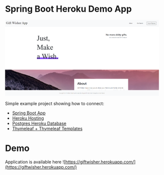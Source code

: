 # Spring Boot Heroku Demo App

![.images/demo.bmp](.images/demo.bmp)

Simple example project showing how to connect:
 * [Spring Boot App](https://spring.io/projects/spring-boot)
 * [Heroku Hosting](https://heroku.com)
 * [Postgres Heroku Database](https://data.heroku.com)
 * [Thymeleaf + Thymeleaf Templates](https://www.thymeleaf.org/)


# Demo
Application is available here ![https://giftwisher.herokuapp.com/](https://giftwisher.herokuapp.com/)